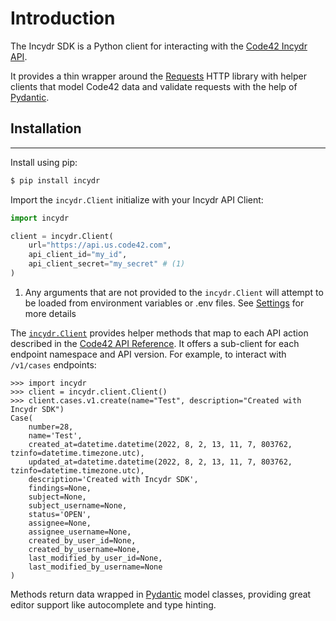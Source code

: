 # Introduction

The Incydr SDK is a Python client for interacting with the [Code42 Incydr API](https://developer.code42.com/api).

It provides a thin wrapper around the [Requests](https://requests.readthedocs.io/en/latest/) HTTP library with
helper clients that model Code42 data and validate requests with the help of [Pydantic](https://pydantic-docs.helpmanual.io).

## Installation

--- 

Install using pip:

```bash
$ pip install incydr
```

Import the `incydr.Client` initialize with your Incydr API Client:

```python
import incydr

client = incydr.Client(
    url="https://api.us.code42.com",
    api_client_id="my_id",
    api_client_secret="my_secret" # (1)
)
```

1.  Any arguments that are not provided to the `incydr.Client` will attempt to be loaded from environment variables or 
   .env files. See [Settings](/settings) for more details


The [`incydr.Client`](client.md) provides helper methods that map to each API action described in the 
[Code42 API Reference](https://developer.code42.com/api). It offers a sub-client for each endpoint namespace and API 
version. For example, to interact with `/v1/cases` endpoints:

```pycon
>>> import incydr
>>> client = incydr.client.Client()
>>> client.cases.v1.create(name="Test", description="Created with Incydr SDK")
Case(
    number=28,
    name='Test',
    created_at=datetime.datetime(2022, 8, 2, 13, 11, 7, 803762, tzinfo=datetime.timezone.utc),
    updated_at=datetime.datetime(2022, 8, 2, 13, 11, 7, 803762, tzinfo=datetime.timezone.utc),
    description='Created with Incydr SDK',
    findings=None,
    subject=None,
    subject_username=None,
    status='OPEN',
    assignee=None,
    assignee_username=None,
    created_by_user_id=None,
    created_by_username=None,
    last_modified_by_user_id=None,
    last_modified_by_username=None
)
```

Methods return data wrapped in [Pydantic](https://pydantic-docs.helpmanual.io) model classes, providing great editor
support like autocomplete and type hinting. 